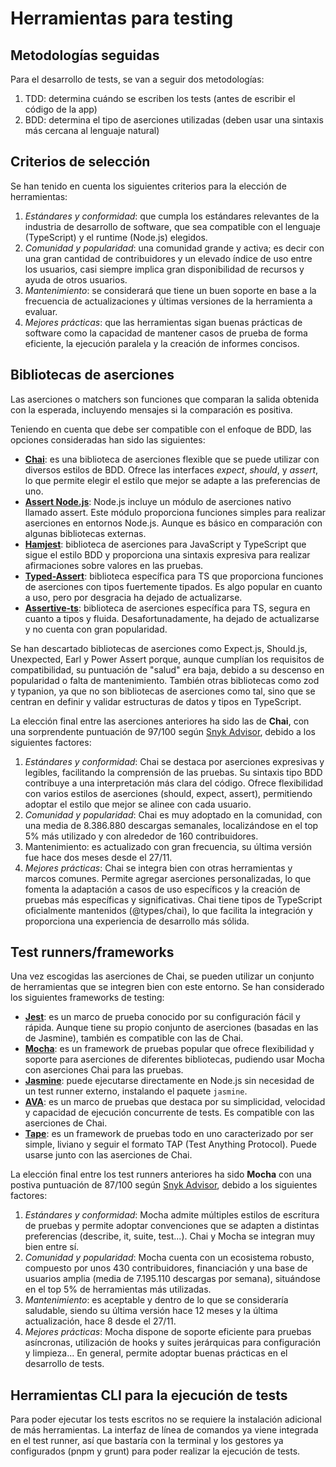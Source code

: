 # Herramientas para testing

## Metodologías seguidas

Para el desarrollo de tests, se van a seguir dos metodologías:

1. TDD: determina cuándo se escriben los tests (antes de escribir el código de la app)
2. BDD: determina el tipo de aserciones utilizadas (deben usar una sintaxis más cercana
al lenguaje natural)

## Criterios de selección

Se han tenido en cuenta los siguientes criterios para la elección de herramientas:

1. *Estándares y conformidad*: que cumpla los estándares relevantes de la industria
de desarrollo de software, que sea compatible con el lenguaje (TypeScript) y el runtime
(Node.js) elegidos.
2. *Comunidad y popularidad*: una comunidad grande y activa; es decir con una gran cantidad
de contribuidores y un elevado índice de uso entre los usuarios, casi siempre implica
gran disponibilidad de recursos y ayuda de otros usuarios.
3. *Mantenimiento*: se considerará que tiene un buen soporte en base a la frecuencia
de actualizaciones y últimas versiones de la herramienta a evaluar.
4. *Mejores prácticas*: que las herramientas sigan buenas prácticas de software
como la capacidad de mantener casos de prueba de forma eficiente, la ejecución
paralela y la creación de informes concisos.

## Bibliotecas de aserciones

Las aserciones o matchers son funciones que comparan la salida obtenida con
la esperada, incluyendo mensajes si la comparación es positiva.

Teniendo en cuenta que debe ser compatible con el enfoque de BDD, las opciones consideradas
han sido las siguientes:
* [**Chai**](https://github.com/chaijs/chai): es una biblioteca de aserciones flexible que se puede utilizar con diversos estilos
de BDD. Ofrece las interfaces *expect*, *should*, y *assert*, lo que permite elegir el estilo
que mejor se adapte a las preferencias de uno.
* [**Assert Node.js**](https://github.com/browserify/commonjs-assert): Node.js incluye un módulo de aserciones nativo llamado assert. Este módulo
proporciona funciones simples para realizar aserciones en entornos Node.js. Aunque es básico en
comparación con algunas bibliotecas externas.
* [**Hamjest**](https://github.com/rluba/hamjest): biblioteca de aserciones para JavaScript y TypeScript
que sigue el estilo BDD y proporciona una sintaxis expresiva para realizar afirmaciones sobre valores en
las pruebas. 
* [**Typed-Assert**](https://github.com/elierotenberg/typed-assert): biblioteca específica para TS que
proporciona funciones de aserciones con tipos fuertemente tipados. Es algo popular en cuanto a uso, pero
por desgracia ha dejado de actualizarse.
* [**Assertive-ts**](https://github.com/stackbuilders/assertive-ts): biblioteca de aserciones específica
para TS, segura en cuanto a tipos y fluida. Desafortunadamente, ha dejado de actualizarse y no cuenta con
gran popularidad.

Se han descartado bibliotecas de aserciones como Expect.js, Should.js, Unexpected, Earl y Power Assert
porque, aunque cumplían los requisitos de compatibilidad, su puntuación de "salud" era baja, debido a su
descenso en popularidad o falta de mantenimiento. También otras bibliotecas como zod y typanion, ya que
no son bibliotecas de aserciones como tal, sino que se centran en definir y validar estructuras de datos
y tipos en TypeScript.

La elección final entre las aserciones anteriores ha sido las de **Chai**, con una sorprendente
puntuación de 97/100 según [Snyk Advisor](https://snyk.io/advisor/npm-package/chai), debido a los siguientes
factores:
1. *Estándares y conformidad*: Chai se destaca por aserciones expresivas y legibles, facilitando la
comprensión de las pruebas. Su sintaxis tipo BDD contribuye a una interpretación más clara del código.
Ofrece flexibilidad con varios estilos de aserciones (should, expect, assert), permitiendo adoptar el estilo
que mejor se alinee con cada usuario.
2. *Comunidad y popularidad*: Chai es muy adoptado en la comunidad, con una media de 8.386.880 descargas
semanales, localizándose en el top 5% más utilizado y con alrededor de 160 contribuidores.
3. Mantenimiento: es actualizado con gran frecuencia, su última versión fue hace dos meses desde el 27/11.
4. *Mejores prácticas*: Chai se integra bien con otras herramientas y marcos comunes. Permite agregar
aserciones personalizadas, lo que fomenta la adaptación a casos de uso específicos y la creación de
pruebas más específicas y significativas. Chai tiene tipos de TypeScript oficialmente mantenidos
(@types/chai), lo que facilita la integración y proporciona una experiencia de desarrollo más sólida.

## Test runners/frameworks

Una vez escogidas las aserciones de Chai, se pueden utilizar un conjunto de herramientas que se
integren bien con este entorno. Se han considerado los siguientes frameworks de testing:

* [**Jest**](https://github.com/jestjs/jest): es un marco de prueba conocido por su configuración fácil y rápida. Aunque tiene su propio
conjunto de aserciones (basadas en las de Jasmine), también es compatible con las de Chai.
* [**Mocha**](https://github.com/mochajs/mocha): es un framework de pruebas popular que ofrece flexibilidad y soporte para aserciones de
diferentes bibliotecas, pudiendo usar Mocha con aserciones Chai para las pruebas.
* [**Jasmine**](https://github.com/jasmine/jasmine-npm): puede ejecutarse directamente en Node.js sin necesidad de un test runner externo,
instalando el paquete `jasmine`.
* [**AVA**](https://github.com/avajs/ava): es un marco de pruebas que destaca por su simplicidad, velocidad y capacidad de ejecución
concurrente de tests. Es compatible con las aserciones de Chai.
* [**Tape**](https://github.com/ljharb/tape): es un framework de pruebas todo en uno caracterizado por ser simple, liviano y seguir
el formato TAP (Test Anything Protocol). Puede usarse junto con las aserciones de Chai.

La elección final entre los test runners anteriores ha sido **Mocha** con una postiva
puntuación de 87/100 según [Snyk Advisor](https://snyk.io/advisor/npm-package/mocha), debido a los siguientes
factores:
1. *Estándares y conformidad*: Mocha admite múltiples estilos de escritura de pruebas y permite
adoptar convenciones que se adapten a distintas preferencias (describe, it, suite, test...). Chai
y Mocha  se integran muy bien entre sí.
2. *Comunidad y popularidad*: Mocha cuenta con un ecosistema robusto, compuesto por unos 430 contribuidores,
financiación y una base de usuarios amplia (media de 7.195.110 descargas por semana), situándose en el top 5%
de herramientas más utilizadas.
3. *Mantenimiento*: es aceptable y dentro de lo que se consideraría saludable, siendo su última versión
hace 12 meses y la última actualización, hace 8 desde el 27/11.
4. *Mejores prácticas*: Mocha dispone de soporte eficiente para pruebas asíncronas, utilización de hooks
y suites jerárquicas para configuración y limpieza... En general, permite adoptar buenas prácticas en el
desarrollo de tests.

## Herramientas CLI para la ejecución de tests

Para poder ejecutar los tests escritos no se requiere la instalación adicional de más herramientas.
La interfaz de línea de comandos ya viene integrada en el test runner, así que bastaría con la
terminal y los gestores ya configurados (pnpm y grunt) para poder realizar la ejecución de tests.

